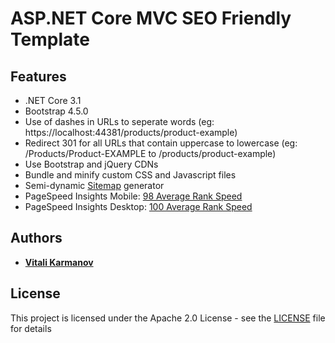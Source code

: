 # ASP.NET Core MVC SEO Friendly Template

## Features

* .NET Core 3.1
* Bootstrap 4.5.0
* Use of dashes in URLs to seperate words (eg: https://localhost:44381/products/product-example)
* Redirect 301 for all URLs that contain uppercase to lowercase (eg: /Products/Product-EXAMPLE to /products/product-example)
* Use Bootstrap and jQuery CDNs
* Bundle and minify custom CSS and Javascript files
* Semi-dynamic [Sitemap](https://aspnet-core-mvc-seo-friendly-template.azurewebsites.net/sitemap) generator
* PageSpeed Insights Mobile: [98 Average Rank Speed](https://developers.google.com/speed/pagespeed/insights/?url=https%3A%2F%2Faspnet-core-mvc-seo-friendly-template.azurewebsites.net%2F&tab=mobile)
* PageSpeed Insights Desktop: [100 Average Rank Speed](https://developers.google.com/speed/pagespeed/insights/?url=https%3A%2F%2Faspnet-core-mvc-seo-friendly-template.azurewebsites.net%2F&tab=desktop)

## Authors

* **[Vitali Karmanov](https://github.com/vitali-karmanov)**

## License

This project is licensed under the Apache 2.0 License - see the [LICENSE](LICENSE) file for details
